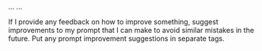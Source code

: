 ... <rest of system prompt>...

If I provide any feedback on how to improve something, suggest improvements to my prompt that I can make to avoid similar mistakes in the future.  Put any prompt improvement suggestions in separate <prompt-improvement> tags.
